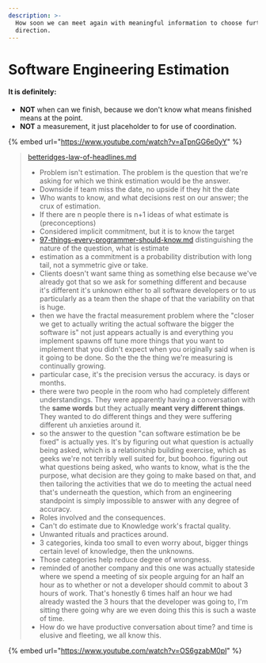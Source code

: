 ```yaml
---
description: >-
  How soon we can meet again with meaningful information to choose further
  direction.
---
```


# Software Engineering Estimation

#### It is definitely:

* **NOT** when can we finish, because we don't know what means finished means at the point.
* **NOT** a measurement, it just placeholder to for use of coordination.&#x20;

{% embed url="https://www.youtube.com/watch?v=aTpnGG6e0yY" %}

> [betteridges-law-of-headlines.md](../cognitive-biases-simple-errors/curves-effects-laws-and-syndromes/betteridges-law-of-headlines.md "mention")
>
> * Problem isn't estimation. The problem is>   &#x20;the question that we're asking for which we think estimation would be the answer.
> * Downside if team miss the date, no upside if they hit the date
> * Who wants to know, and what decisions rest on our answer; the crux of estimation.
> * If there are n people there is n+1 ideas of what estimate is (preconceptions)
> * Considered implicit commitment, but it is to know the target&#x20;
> * [97-things-every-programmer-should-know.md](../books/97-things-every-programmer-should-know.md "mention") distinguishing the nature of the question, what is estimate
> * estimation as a commitment is a probability distribution with long tail, not a symmetric give or take.
> * Clients doesn't want same thing as something else because we've already got that so>   &#x20;we ask for something different and>   &#x20;because it's different it's unknown>   &#x20;either to all software developers or to>   &#x20;us particularly as a team then the shape>   &#x20;of that the variability on that is huge.
> * then we have the fractal measurement problem where the "closer we get to actually writing the actual software the bigger the software is" not just appears actually is and everything you implement spawns off tune more things that you want to implement that you didn't expect when you originally said when is it going to be done. So the the the thing we're measuring is continually growing.&#x20;
> * particular case, it's the precision>   &#x20;versus the accuracy. is days or months.
> * there were two people in the room who>   &#x20;had completely different understandings. They were apparently having a conversation with the **same words** but they actually **meant very different things**. They wanted to do different things and they were suffering different uh anxieties around it.
> * so the answer to the question "can software estimation be be fixed" is actually yes. It's by figuring out what question is actually being asked, which is a relationship building exercise, which as geeks we're not terribly well suited for, but boohoo. figuring out what questions being asked, who wants to know, what is the the purpose, what decision are they going to make based on that, and then tailoring the activities>   &#x20;that we do to meeting the actual need>   &#x20;that's underneath the question, which>   &#x20;from an engineering standpoint is simply>   &#x20;impossible to answer with any degree of accuracy.
> * Roles involved and the consequences.
> * Can't do estimate due to Knowledge work's fractal quality.
> * Unwanted rituals and practices around.&#x20;
> * 3 categories, kinda too small to even worry about, bigger things certain level of knowledge, then the unknowns.&#x20;
> * Those categories help reduce degree of wrongness.&#x20;
> * reminded of another company and this one was actually stateside where we spend a meeting of six people arguing for an half an hour as to whether or not a developer should commit to about 3 hours of work. That's honestly 6 times half an hour we had already wasted the 3 hours that the developer was going to, I'm sitting there going why are we even doing this this is such a waste of time.
> * How do we have productive conversation about time? and time is elusive and fleeting, we all know this.&#x20;
>
>

{% embed url="https://www.youtube.com/watch?v=OS6gzabM0pI" %}
